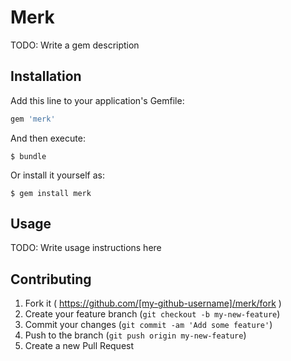 # Merk

TODO: Write a gem description

## Installation

Add this line to your application's Gemfile:

```ruby
gem 'merk'
```

And then execute:

    $ bundle

Or install it yourself as:

    $ gem install merk

## Usage

TODO: Write usage instructions here

## Contributing

1. Fork it ( https://github.com/[my-github-username]/merk/fork )
2. Create your feature branch (`git checkout -b my-new-feature`)
3. Commit your changes (`git commit -am 'Add some feature'`)
4. Push to the branch (`git push origin my-new-feature`)
5. Create a new Pull Request
